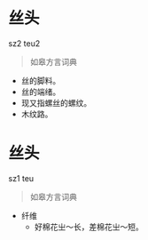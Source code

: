 # 丝头
sz2 teu2
> 如皋方言词典
- 丝的脚料。
- 丝的端绪。
- 现又指螺丝的螺纹。
- 木纹路。

# 丝头
sz1 teu
> 如皋方言词典
- 纤维
  - 好棉花㞢～长，差棉花㞢～短。

